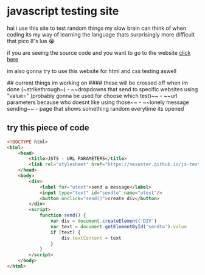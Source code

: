 <link rel="stylesheet" href="https://nexuster.github.io/js-test/style.css"/>

# javascript testing site

hai
i use this site to test random things my slow brain can think of when coding
its my way of learning the language thats surprisingly more difficult that pico 8's lua 😭

if you are seeing the source code and you want to go to the website [click here](https://nexuster.github.io/js-test)

im also gonna try to use this website for html and css testing aswell

<div class="pretty" markdown="1">
    ## current things im working on
    #### these will be crossed off when im done (~strikethrough~)
    - ~~dropdowns that send to specific websites using "value=" (probably gonna be used for choose which test)~~
    - ~~url parameters because who doesnt like using those~~
    - ~~lonely message sending~~
    - page that shows something random everytime its opened
</div>

## try this piece of code

```html
<!DOCTYPE html>
<html>
    <head>
        <title>JSTS - URL PARAMETERS</title>
        <link rel="stylesheet" href="https://nexuster.github.io/js-test/style.css"/>
    </head>
    <body>
        <div>
            <label for="utext">send a message</label>
            <input type="text" id="sendto" name="utext"/>
            <button onclick="send()">create div</button>
        </div>
        <script>
            function send() {
                var div = document.createElement('DIV')
                var text = document.getElementById('sendto').value
                if (text) {
                    div.textContent = text
                }
            }
        </script>
    </body>
</html>
```
